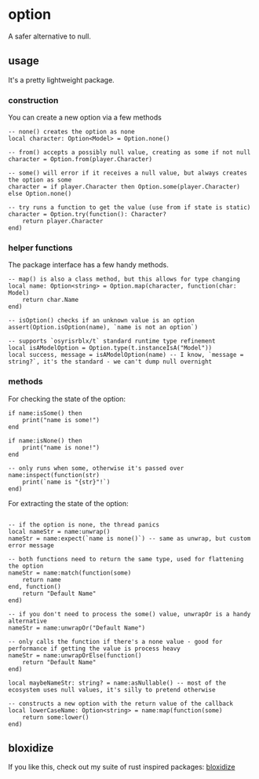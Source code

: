 # option

A safer alternative to null.

## usage

It's a pretty lightweight package.

### construction

You can create a new option via a few methods

```luau
-- none() creates the option as none
local character: Option<Model> = Option.none()

-- from() accepts a possibly null value, creating as some if not null
character = Option.from(player.Character)

-- some() will error if it receives a null value, but always creates the option as some
character = if player.Character then Option.some(player.Character) else Option.none()

-- try runs a function to get the value (use from if state is static)
character = Option.try(function(): Character?
    return player.Character
end)
```

### helper functions

The package interface has a few handy methods.

```luau
-- map() is also a class method, but this allows for type changing
local name: Option<string> = Option.map(character, function(char: Model)
    return char.Name
end)

-- isOption() checks if an unknown value is an option
assert(Option.isOption(name), `name is not an option`)

-- supports `osyrisrblx/t` standard runtime type refinement
local isAModelOption = Option.type(t.instanceIsA("Model"))
local success, message = isAModelOption(name) -- I know, `message = string?`, it's the standard - we can't dump null overnight
```

### methods

For checking the state of the option:

```luau
if name:isSome() then
    print("name is some!")
end

if name:isNone() then
    print("name is none!")
end

-- only runs when some, otherwise it's passed over
name:inspect(function(str)
    print(`name is "{str}"!`)
end)
```

For extracting the state of the option:

```luau

-- if the option is none, the thread panics
local nameStr = name:unwrap()
nameStr = name:expect(`name is none()`) -- same as unwrap, but custom error message

-- both functions need to return the same type, used for flattening the option
nameStr = name:match(function(some)
    return name
end, function()
    return "Default Name"
end)

-- if you don't need to process the some() value, unwrapOr is a handy alternative
nameStr = name:unwrapOr("Default Name")

-- only calls the function if there's a none value - good for performance if getting the value is process heavy
nameStr = name:unwrapOrElse(function()
    return "Default Name"
end)

local maybeNameStr: string? = name:asNullable() -- most of the ecosystem uses null values, it's silly to pretend otherwise

-- constructs a new option with the return value of the callback
local lowerCaseName: Option<string> = name:map(function(some)
    return some:lower()
end)
```

## bloxidize

If you like this, check out my suite of rust inspired packages: [bloxidize](https://github.com/nightcycle/bloxidize)